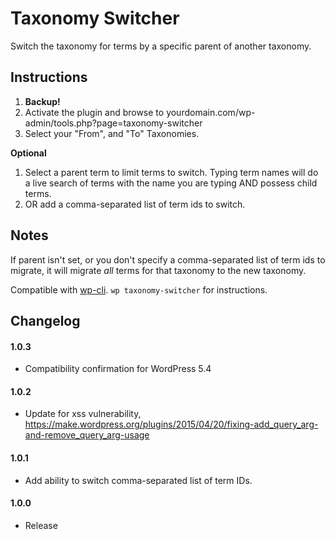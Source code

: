 Taxonomy Switcher
======================

Switch the taxonomy for terms by a specific parent of another taxonomy.

## Instructions

1. **Backup!**
2. Activate the plugin and browse to yourdomain.com/wp-admin/tools.php?page=taxonomy-switcher
3. Select your "From", and "To" Taxonomies.

**Optional**  

1. Select a parent term to limit terms to switch. Typing term names will do a live search of terms with the name you are typing AND possess child terms.
2. OR add a comma-separated list of term ids to switch.

## Notes

If parent isn't set, or you don't specify a comma-separated list of term ids to migrate, it will migrate *all* terms for that taxonomy to the new taxonomy.

Compatible with [wp-cli](http://wp-cli.org/). `wp taxonomy-switcher` for instructions.

## Changelog

#### 1.0.3
* Compatibility confirmation for WordPress 5.4

#### 1.0.2
* Update for xss vulnerability, https://make.wordpress.org/plugins/2015/04/20/fixing-add_query_arg-and-remove_query_arg-usage

#### 1.0.1
* Add ability to switch comma-separated list of term IDs.

#### 1.0.0
* Release
